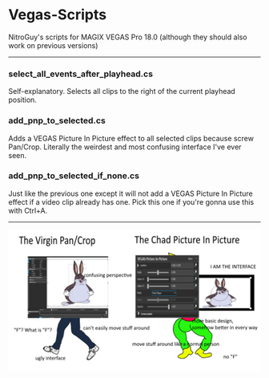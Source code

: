 # Vegas-Scripts
NitroGuy's scripts for MAGIX VEGAS Pro 18.0 (although they should also work on previous versions)

---

### select_all_events_after_playhead.cs
Self-explanatory. Selects all clips to the right of the current playhead position.

### add_pnp_to_selected.cs
Adds a VEGAS Picture In Picture effect to all selected clips because screw Pan/Crop. Literally the weirdest and most confusing interface I've ever seen.

### add_pnp_to_selected_if_none.cs
Just like the previous one except it will not add a VEGAS Picture In Picture effect if a video clip already has one. Pick this one if you're gonna use this with Ctrl+A.

---

![the virgin Pan/Crop vs the chad Picture In Picture](rationale.png)
